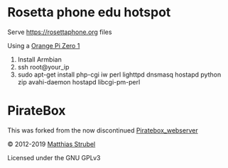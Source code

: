 # Rosetta phone edu hotspot

Serve https://rosettaphone.org files 

Using a [Orange Pi Zero 1](https://s.click.aliexpress.com/e/_AkhAQ5)

1) Install Armbian
2) ssh root@your_ip
3) sudo apt-get install php-cgi iw perl lighttpd dnsmasq hostapd python zip avahi-daemon hostapd libcgi-pm-perl


# PirateBox   

This was forked from the now discontinued [Piratebox_webserver](https://github.com/PierreMartin/PirateBoxScripts_Webserver)

© 2012-2019 [Matthias Strubel](mailto:matthias.strubel@aod-rpg.de) 

Licensed under the GNU GPLv3
